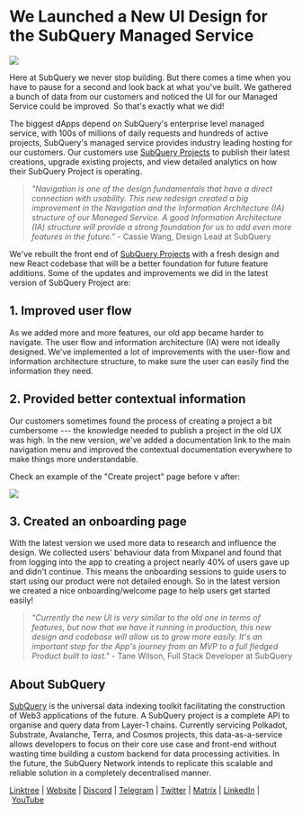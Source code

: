 # We Launched a New UI Design for the SubQuery Managed Service

![](https://miro.medium.com/max/1400/0*7AGXKSgl22oAxPPB)

Here at SubQuery we never stop building. But there comes a time when you have to pause for a second and look back at what you've built. We gathered a bunch of data from our customers and noticed the UI for our Managed Service could be improved. So that's exactly what we did!

The biggest dApps depend on SubQuery's enterprise level managed service, with 100s of millions of daily requests and hundreds of active projects, SubQuery's managed service provides industry leading hosting for our customers. Our customers use [SubQuery Projects](https://managedservice.subquery.network/) to publish their latest creations, upgrade existing projects, and view detailed analytics on how their SubQuery Project is operating.

> _"Navigation is one of the design fundamentals that have a direct connection with usability. This new redesign created a big improvement in the Navigation and the Information Architecture (IA) structure of our Managed Service. A good Information Architecture (IA) structure will provide a strong foundation for us to add even more features in the future."_ - Cassie Wang, Design Lead at SubQuery

We've rebuilt the front end of [SubQuery Projects](https://managedservice.subquery.network/) with a fresh design and new React codebase that will be a better foundation for future feature additions. Some of the updates and improvements we did in the latest version of SubQuery Project are:

## 1. Improved user flow

As we added more and more features, our old app became harder to navigate. The user flow and information architecture (IA) were not ideally designed. We've implemented a lot of improvements with the user-flow and information architecture structure, to make sure the user can easily find the information they need.

## 2. Provided better contextual information

Our customers sometimes found the process of creating a project a bit cumbersome --- the knowledge needed to publish a project in the old UX was high. In the new version, we've added a documentation link to the main navigation menu and improved the contextual documentation everywhere to make things more understandable.

Check an example of the "Create project" page before v after:

![](https://miro.medium.com/max/1400/0*x3GZ9uziJX08GQGD)

## 3. Created an onboarding page

With the latest version we used more data to research and influence the design. We collected users' behaviour data from Mixpanel and found that from logging into the app to creating a project nearly 40% of users gave up and didn't continue. This means the onboarding sessions to guide users to start using our product were not detailed enough. So in the latest version we created a nice onboarding/welcome page to help users get started easily!

> _"Currently the new UI is very similar to the old one in terms of features, but now that we have it running in production, this new design and codebase will allow us to grow more easily. It's an important step for the App's journey from an MVP to a full fledged Product built to last."_ - Tane Wilson, Full Stack Developer at SubQuery

## About SubQuery

[SubQuery](https://subquery.network/) is the universal data indexing toolkit facilitating the construction of Web3 applications of the future. A SubQuery project is a complete API to organise and query data from Layer-1 chains. Currently servicing Polkadot, Substrate, Avalanche, Terra, and Cosmos projects, this data-as-a-service allows developers to focus on their core use case and front-end without wasting time building a custom backend for data processing activities. In the future, the SubQuery Network intends to replicate this scalable and reliable solution in a completely decentralised manner.

​​[Linktree](https://linktr.ee/subquerynetwork) | [Website](https://subquery.network/) | [Discord](https://discord.com/invite/78zg8aBSMG) | [Telegram](https://t.me/subquerynetwork) | [Twitter](https://twitter.com/subquerynetwork) | [Matrix](https://matrix.to/#/#subquery:matrix.org) | [LinkedIn](https://www.linkedin.com/company/subquery) | [YouTube](https://www.youtube.com/channel/UCi1a6NUUjegcLHDFLr7CqLw)

